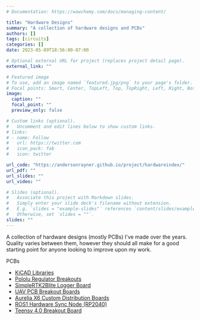 ```yaml
---
# Documentation: https://wowchemy.com/docs/managing-content/

title: "Hardware Designs"
summary: "A collection of hardware designs and PCBs"
authors: []
tags: [circuits]
categories: []
date: 2023-05-09T18:56:00-07:00

# Optional external URL for project (replaces project detail page).
external_link: ""

# Featured image
# To use, add an image named `featured.jpg/png` to your page's folder.
# Focal points: Smart, Center, TopLeft, Top, TopRight, Left, Right, BottomLeft, Bottom, BottomRight.
image:
  caption: ""
  focal_point: ""
  preview_only: false

# Custom links (optional).
#   Uncomment and edit lines below to show custom links.
# links:
# - name: Follow
#   url: https://twitter.com
#   icon_pack: fab
#   icon: twitter

url_code: "https://andersonrayner.github.io/project/hardwareindex/"
url_pdf: ""
url_slides: ""
url_video: ""

# Slides (optional).
#   Associate this project with Markdown slides.
#   Simply enter your slide deck's filename without extension.
#   E.g. `slides = "example-slides"` references `content/slides/example-slides.md`.
#   Otherwise, set `slides = ""`.
slides: ""
---
```


A collection of hardware designs (mostly PCBs) I've made over the years.
Quality varies between them, however they should all make for a good starting point for anyone looking to improve upon my work.

PCBs
- [KiCAD Libraries](https://github.com/AndersonRayner/kicad-libraries)
- [Pololu Regulator Breakouts](https://github.com/AndersonRayner/pcb_pololu_breakouts)
- [SimpleRTK2Blite Logger Board](https://github.com/AndersonRayner/simpleRTK2Blite_logger)
- [UAV PCB Breakout Boards](https://github.com/AndersonRayner/pcb_uav_breakouts)
- [Aurelia X6 Custom Distribution Boards](https://github.com/AndersonRayner/pcb_aurelia)
- [ROS1 Hardware Sync Node (RP2040)](https://github.com/AndersonRayner/ros_sync_node_hw)
- [Teensy 4.0 Breakout Board](https://github.com/AndersonRayner/teensy_4.0_breakout)

